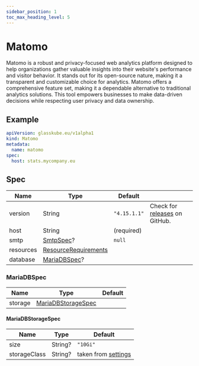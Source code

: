 ```yaml
---
sidebar_position: 1
toc_max_heading_level: 5
---
```


# Matomo

Matomo is a robust and privacy-focused web analytics platform designed to help organizations gather valuable insights into their website's performance and visitor behavior.
It stands out for its open-source nature, making it a transparent and customizable choice for analytics.
Matomo offers a comprehensive feature set, making it a dependable alternative to traditional analytics solutions.
This tool empowers businesses to make data-driven decisions while respecting user privacy and data ownership.

## Example

```yaml title=matomo.yaml
apiVersion: glasskube.eu/v1alpha1
kind: Matomo
metadata:
  name: matomo
spec:
  host: stats.mycompany.eu
```

## Spec

| Name      | Type                                                                                                   | Default      |                                                                               |
|-----------|--------------------------------------------------------------------------------------------------------|--------------|-------------------------------------------------------------------------------|
| version   | String                                                                                                 | `"4.15.1.1"` | Check for [releases](https://github.com/glasskube/images/releases) on GitHub. |
| host      | String                                                                                                 | (required)   |                                                                               |
| smtp      | [SmtpSpec](./../common/smtp/)?                                                                         | `null`       |                                                                               |
| resources | [ResourceRequirements](https://kubernetes.io/docs/concepts/configuration/manage-resources-containers/) |              |                                                                               |
| database  | [MariaDBSpec](#mariadbspec)?                                                                           |              |                                                                               | 

### MariaDBSpec

| Name    | Type                                      | Default |
|---------|-------------------------------------------|---------|
| storage | [MariaDBStorageSpec](#mariadbstoragespec) |         |

#### MariaDBStorageSpec

| Name         | Type    | Default                                          |
|--------------|---------|--------------------------------------------------|
| size         | String? | `"10Gi"`                                         |
| storageClass | String? | taken from [settings](/getting-started/settings) |
